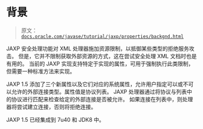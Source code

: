 # 背景

> 原文：[`docs.oracle.com/javase/tutorial/jaxp/properties/backgnd.html`](https://docs.oracle.com/javase/tutorial/jaxp/properties/backgnd.html)

JAXP 安全处理功能对 XML 处理器施加资源限制，以抵御某些类型的拒绝服务攻击。 但是，它并不限制获取外部资源的方式，这在尝试安全处理 XML 文档时也是有用的。 当前的 JAXP 实现支持特定于实现的属性，可用于强制执行此类限制，但需要一种标准方法来实现。

JAXP 1.5 添加了三个新属性以及它们对应的系统属性，允许用户指定可以或不可以允许的外部连接类型。属性值是协议列表。 JAXP 处理器通过将协议与列表中的协议进行匹配来检查给定的外部连接是否被允许。 如果连接在列表中，则处理器将尝试建立连接，否则将拒绝连接。

JAXP 1.5 已经集成到 7u40 和 JDK8 中。
